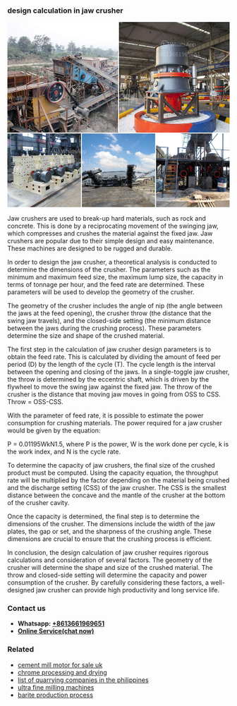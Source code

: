 <h3>design calculation in jaw crusher</h3><img src='1702953177.jpg' alt=''><p>Jaw crushers are used to break-up hard materials, such as rock and concrete. This is done by a reciprocating movement of the swinging jaw, which compresses and crushes the material against the fixed jaw. Jaw crushers are popular due to their simple design and easy maintenance. These machines are designed to be rugged and durable.</p><p>In order to design the jaw crusher, a theoretical analysis is conducted to determine the dimensions of the crusher. The parameters such as the minimum and maximum feed size, the maximum lump size, the capacity in terms of tonnage per hour, and the feed rate are determined. These parameters will be used to develop the geometry of the crusher.</p><p>The geometry of the crusher includes the angle of nip (the angle between the jaws at the feed opening), the crusher throw (the distance that the swing jaw travels), and the closed-side setting (the minimum distance between the jaws during the crushing process). These parameters determine the size and shape of the crushed material.</p><p>The first step in the calculation of jaw crusher design parameters is to obtain the feed rate. This is calculated by dividing the amount of feed per period (D) by the length of the cycle (T). The cycle length is the interval between the opening and closing of the jaws. In a single-toggle jaw crusher, the throw is determined by the eccentric shaft, which is driven by the flywheel to move the swing jaw against the fixed jaw. The throw of the crusher is the distance that moving jaw moves in going from OSS to CSS. Throw = OSS-CSS.</p><p>With the parameter of feed rate, it is possible to estimate the power consumption for crushing materials. The power required for a jaw crusher would be given by the equation:</p><p>P = 0.01195WkN1.5, where P is the power, W is the work done per cycle, k is the work index, and N is the cycle rate.</p><p>To determine the capacity of jaw crushers, the final size of the crushed product must be computed. Using the capacity equation, the throughput rate will be multiplied by the factor depending on the material being crushed and the discharge setting (CSS) of the jaw crusher. The CSS is the smallest distance between the concave and the mantle of the crusher at the bottom of the crusher cavity.</p><p>Once the capacity is determined, the final step is to determine the dimensions of the crusher. The dimensions include the width of the jaw plates, the gap or set, and the sharpness of the crushing angle. These dimensions are crucial to ensure that the crushing process is efficient.</p><p>In conclusion, the design calculation of jaw crusher requires rigorous calculations and consideration of several factors. The geometry of the crusher will determine the shape and size of the crushed material. The throw and closed-side setting will determine the capacity and power consumption of the crusher. By carefully considering these factors, a well-designed jaw crusher can provide high productivity and long service life.</p><h3>Contact us</h3><ul><li><strong>Whatsapp:&nbsp;<a href="https://wa.me/8613661969651">+8613661969651</a></strong></li><li><a href="https://swt.shibang-china.com/?git&amp;zhl&amp;design calculation in jaw crusher"><strong>Online Service(chat now)</strong></a></li></ul><h3>Related</h3><ul><li><a href='cement mill motor for sale uk.md'>cement mill motor for sale uk</a></li><li><a href='chrome processing and drying.md'>chrome processing and drying</a></li><li><a href='list of quarrying companies in the philippines.md'>list of quarrying companies in the philippines</a></li><li><a href='ultra fine milling machines.md'>ultra fine milling machines</a></li><li><a href='barite production process.md'>barite production process</a></li></ul>